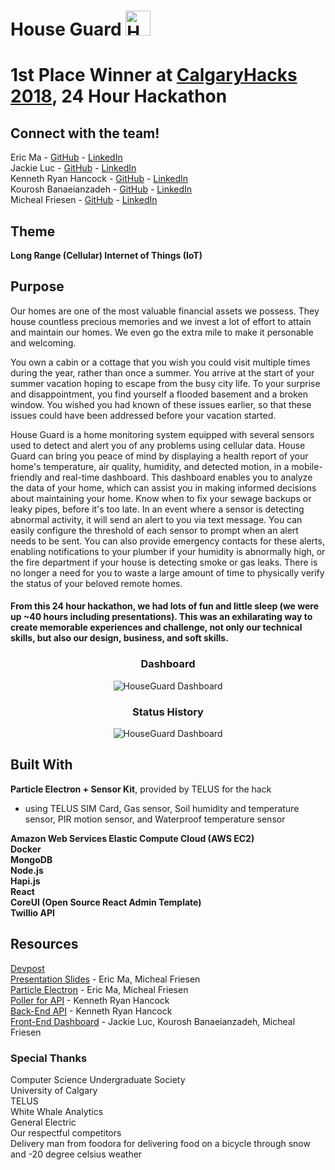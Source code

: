 # House Guard <img src="https://github.com/jackieluc/HouseGuard/blob/master/public/img/logo.png" width="40" style="padding: 0" title="HouseGuard Logo">

# 1st Place Winner at [CalgaryHacks 2018](https://calgaryhacks-2018.devpost.com/), 24 Hour Hackathon

## Connect with the team!
Eric Ma - [GitHub](https://github.com/ericsiyuanma) - [LinkedIn](https://www.linkedin.com/in/eric-ma-221a7b112/)</br>
Jackie Luc - [GitHub](https://github.com/jackieluc) - [LinkedIn](https://www.linkedin.com/in/jackieluc/)</br>
Kenneth Ryan Hancock - [GitHub](https://github.com/krhancoc) - [LinkedIn](https://www.linkedin.com/in/krhancoc/)</br>
Kourosh Banaeianzadeh - [GitHub](https://github.com/MikenIke135) - [LinkedIn](https://www.linkedin.com/in/kourosh-banaeianzadeh-95899412a/)</br>
Micheal Friesen - [GitHub](https://github.com/MikenIke135) - [LinkedIn](https://www.linkedin.com/in/micheal-friesen/)</br>

## Theme
**Long Range (Cellular) Internet of Things (IoT)**

## Purpose
Our homes are one of the most valuable financial assets we possess. They house countless precious memories and we invest a lot of effort to attain and maintain our homes. We even go the extra mile to make it personable and welcoming. 

You own a cabin or a cottage that you wish you could visit multiple times during the year, rather than once a summer. You arrive at the start of your summer vacation hoping to escape from the busy city life. To your surprise and disappointment, you find yourself a flooded basement and a broken window. You wished you had known of these issues earlier, so that these issues could have been addressed before your vacation started. 

House Guard is a home monitoring system equipped with several sensors used to detect and alert you of any problems using cellular data. House Guard can bring you peace of mind by displaying a health report of your home's temperature, air quality, humidity, and detected motion, in a mobile-friendly and real-time dashboard. This dashboard enables you to analyze the data of your home, which can assist you in making informed decisions about maintaining your home. Know when to fix your sewage backups or leaky pipes, before it's too late. In an event where a sensor is detecting abnormal activity, it will send an alert to you via text message. You can easily configure the threshold of each sensor to prompt when an alert needs to be sent. You can also provide emergency contacts for these alerts, enabling notifications to your plumber if your humidity is abnormally high, or the fire department if your house is detecting smoke or gas leaks. There is no longer a need for you to waste a large amount of time to physically verify the status of your beloved remote homes.

#### From this 24 hour hackathon, we had lots of fun and little sleep (we were up ~40 hours including presentations). This was an exhilarating way to create memorable experiences and challenge, not only our technical skills, but also our design, business, and soft skills.

<h3 align="center">Dashboard</h3>
<p align="center">
  <img src="https://github.com/jackieluc/HouseGuard/blob/master/public/img/dashboard.png" title="HouseGuard Dashboard">
</p>

<h3 align="center">Status History</h3>
<p align="center">
  <img src="https://github.com/jackieluc/HouseGuard/blob/master/public/img/status-history.png" title="HouseGuard Dashboard">
</p>

## Built With
**Particle Electron + Sensor Kit**, provided by TELUS for the hack
- using TELUS SIM Card, Gas sensor, Soil humidity and temperature sensor, PIR motion sensor, and Waterproof temperature sensor

**Amazon Web Services Elastic Compute Cloud (AWS EC2)**</br>
**Docker**</br>
**MongoDB**</br>
**Node.js**</br>
**Hapi.js**</br>
**React**</br>
**CoreUI (Open Source React Admin Template)**</br>
**Twillio API**</br>

## Resources
[Devpost](https://devpost.com/software/hackathon2018_particle_code)</br>
[Presentation Slides](https://docs.google.com/presentation/d/1sZKT3lzK22bM52ph5lu6ipJ2u68ow6KTANVOMZ1ntkU/edit?usp=sharing) - Eric Ma, Micheal Friesen</br>
[Particle Electron](https://github.com/MikenIke135/hackathon2018_particle_code) - Eric Ma, Micheal Friesen</br>
[Poller for API](https://github.com/krhancoc/poller) - Kenneth Ryan Hancock</br>
[Back-End API](https://github.com/krhancoc/hackathon-api) - Kenneth Ryan Hancock</br>
[Front-End Dashboard](https://github.com/jackieluc/HouseGuard) - Jackie Luc, Kourosh Banaeianzadeh, Micheal Friesen</br>


### **Special Thanks**
Computer Science Undergraduate Society</br>
University of Calgary</br>
TELUS</br>
White Whale Analytics</br>
General Electric</br>
Our respectful competitors</br>
Delivery man from foodora for delivering food on a bicycle through snow and -20 degree celsius weather</br>
